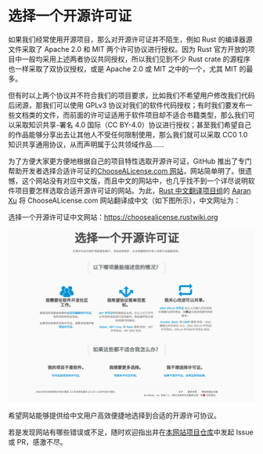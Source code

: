 # 选择一个开源许可证

如果我们经常使用开源项目，那么对开源许可证并不陌生，例如 Rust 的编译器源文件采取了 Apache 2.0 和 MIT 两个许可协议进行授权。因为 Rust 官方开放的项目中一般均采用上述两者协议共同授权，所以我们见到不少 Rust crate 的源程序也一样采取了双协议授权，或是 Apache 2.0 或 MIT 之中的一个，尤其 MIT 的最多。

但有时以上两个协议并不符合我们的项目要求，比如我们不希望用户修改我们代码后闭源，那我们可以使用 GPLv3 协议对我们的软件代码授权；有时我们要发布一些文档类的文件，而前面的许可证适用于软件项目却不适合书籍类型，那么我们可以采取知识共享-署名 4.0 国际（CC BY-4.0）协议进行授权；甚至我们希望自己的作品能够分享出去让其他人不受任何限制使用，那么我们就可以采取 CC0 1.0 知识共享通用协议，从而声明属于公共领域作品……

为了方便大家更方便地根据自己的项目特性选取开源许可证，GitHub 推出了专门帮助开发者选择合适许可证的[ChooseALicense.com 网站](https://choosealicense.com/)，网站简单明了。很遗憾，这个网站没有对应中文版，而且中文的网站中，也几乎找不到一个详尽说明软件项目要怎样选取合适开源许可证的网站。为此，[Rust 中文翻译项目组](https://github.com/rust-lang-cn)的 [Aaran Xu](https://github.com/aaranxu) 将 ChooseALicense.com 网站翻译成中文（如下图所示），中文网址为：

选择一个开源许可证中文网站：<https://choosealicense.rustwiki.org>

![选择一个开源许可证网站](../img/website-of-choose-a-license.png "选择一个开源许可证网站")

希望网站能够提供给中文用户高效便捷地选择到合适的开源许可协议。

若是发现网站有哪些错误或不足，随时欢迎指出并在[本网站项目仓库](https://github.com/choosealicense-cn.github.io)中发起 Issue 或 PR，感激不尽。
